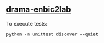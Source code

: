 ## [drama-enbic2lab](https://bitbucket.org/khaosresearchgroup/drama-enbic2lab) 

To execute tests:

```commandline
python -m unittest discover --quiet
```